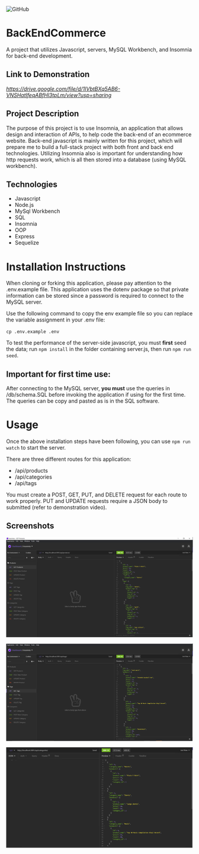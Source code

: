 ![GitHub](https://img.shields.io/github/license/Joeseff6/BackEndCommerce)

# BackEndCommerce
A project that utilizes Javascript, servers, MySQL Workbench, and Insomnia for back-end development.

## Link to Demonstration 

_https://drive.google.com/file/d/1IVbtBXq5AB6-VNSHatIfeqABfHl3tpLm/view?usp=sharing_

## Project Description

The purpose of this project is to use Insomnia, an application that allows design and interaction of APIs, to help code the back-end of an ecommerce website. Back-end javascript is mainly written for this project, which will prepare me to build a full-stack project with both front and back end technologies. Utilizing Insomnia also is important for understanding how http requests work, which is all then stored into a database (using MySQL workbench).

## Technologies

* Javascript
* Node.js
* MySql Workbench
* SQL
* Insomnia
* OOP
* Express
* Sequelize
# Installation Instructions

When cloning or forking this application, please pay attention to the .env.example file. This application uses the dotenv package so that private information can be stored since a password is required to connect to the MySQL server.

Use the following command to copy the env example file so you can replace the variable assignment in your .env file:

`cp .env.example .env`

To test the performance of the server-side javascript, you must __first__ seed the data; run `npm install` in the folder containing server.js, then run `npm run seed`.

## Important for first time use:

After connecting to the MySQL server, __you must__ use the queries in /db/schema.SQL before invoking the application if using for the first time. The queries can be copy and pasted as is in the SQL software.

# Usage

Once the above installation steps have been following, you can use `npm run watch` to start the server.

There are three different routes for this application:

* /api/products
* /api/categories
* /api/tags

You must create a POST, GET, PUT, and DELETE request for each route to work properly. PUT and UPDATE requests require a JSON body to submitted (refer to demonstration video).
## Screenshots

![GET request for products](./Assets/Images/Capture.PNG)

![GET request for tags](./Assets/Images/Capture2.PNG)

![GET request for categories](./Assets/Images/Capture3.PNG)



